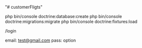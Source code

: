"# customerFligts"

 php bin/console doctrine:database:create
 php bin/console doctrine:migrations:migrate
 php bin/console doctrine:fixtures:load
 
 /login
 
 email: test@gmail.com
 pass: option
 
 